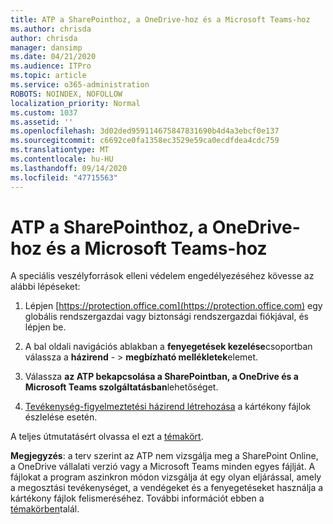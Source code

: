 ```yaml
---
title: ATP a SharePointhoz, a OneDrive-hoz és a Microsoft Teams-hoz
ms.author: chrisda
author: chrisda
manager: dansimp
ms.date: 04/21/2020
ms.audience: ITPro
ms.topic: article
ms.service: o365-administration
ROBOTS: NOINDEX, NOFOLLOW
localization_priority: Normal
ms.custom: 1037
ms.assetid: ''
ms.openlocfilehash: 3d02ded959114675847831690b4d4a3ebcf0e137
ms.sourcegitcommit: c6692ce0fa1358ec3529e59ca0ecdfdea4cdc759
ms.translationtype: MT
ms.contentlocale: hu-HU
ms.lasthandoff: 09/14/2020
ms.locfileid: "47715563"
---
```

# <a name="atp-for-sharepoint-onedrive-and-microsoft-teams"></a>ATP a SharePointhoz, a OneDrive-hoz és a Microsoft Teams-hoz

A speciális veszélyforrások elleni védelem engedélyezéséhez kövesse az alábbi lépéseket:

1. Lépjen [https://protection.office.com](https://protection.office.com) egy globális rendszergazdai vagy biztonsági rendszergazdai fiókjával, és lépjen be.

2. A bal oldali navigációs ablakban a **fenyegetések kezelése**csoportban válassza a **házirend** - \> **megbízható mellékletek**elemet.

3. Válassza **az ATP bekapcsolása a SharePointban, a OneDrive és a Microsoft Teams szolgáltatásban**lehetőséget.

4. [Tevékenység-figyelmeztetési házirend létrehozása](https://docs.microsoft.com/microsoft-365/compliance/create-activity-alerts) a kártékony fájlok észlelése esetén.

A teljes útmutatásért olvassa el ezt a [témakört](https://docs.microsoft.com/microsoft-365/security/office-365-security/turn-on-atp-for-spo-odb-and-teams).

**Megjegyzés**: a terv szerint az ATP nem vizsgálja meg a SharePoint Online, a OneDrive vállalati verzió vagy a Microsoft Teams minden egyes fájlját. A fájlokat a program aszinkron módon vizsgálja át egy olyan eljárással, amely a megosztási tevékenységet, a vendégeket és a fenyegetéseket használja a kártékony fájlok felismeréséhez. További információt ebben a [témakörben](https://docs.microsoft.com/microsoft-365/security/office-365-security/atp-for-spo-odb-and-teams)talál.
